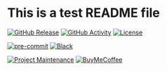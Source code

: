 # This is a test README file

[![GitHub Release][releases-shield]][releases]
[![GitHub Activity][commits-shield]][commits]
[![License][license-shield]](LICENSE)

[![pre-commit][pre-commit-shield]][pre-commit]
[![Black][black-shield]][black]

[![Project Maintenance][maintenance-shield]][user_profile]
[![BuyMeCoffee][buymecoffeebadge]][buymecoffee]

[black]: https://github.com/psf/black
[black-shield]: https://img.shields.io/badge/code%20style-black-000000.svg?style=for-the-badge
[buymecoffee]: https://www.buymeacoffee.com/davepearce
[buymecoffeebadge]: https://img.shields.io/badge/buy%20me%20a%20coffee-donate-yellow.svg?style=for-the-badge
[commits-shield]: https://img.shields.io/github/commit-activity/y/davecpearce/test_ci.svg?style=for-the-badge
[commits]: https://github.com/davecpearce/test_ci/commits/main
[license-shield]: https://img.shields.io/github/license/davecpearce/test_ci.svg?style=for-the-badge
[maintenance-shield]: https://img.shields.io/badge/maintainer-%40davecpearce-blue.svg?style=for-the-badge
[pre-commit]: https://github.com/pre-commit/pre-commit
[pre-commit-shield]: https://img.shields.io/badge/pre--commit-enabled-brightgreen?style=for-the-badge
[releases]: https://github.com/davecpearce/test_ci/releases
[releases-shield]: https://img.shields.io/github/release/davecpearce/test_ci.svg?style=for-the-badge
[user_profile]: https://github.com/davecpearce